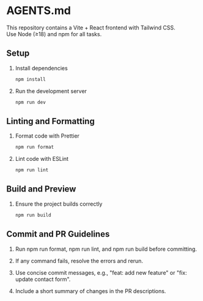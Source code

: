 # AGENTS.md

This repository contains a Vite + React frontend with Tailwind CSS.  
Use Node (≥18) and npm for all tasks.

## Setup

1. Install dependencies

   ```bash
   npm install
   ```

2. Run the development server

   ```bash
   npm run dev
   ```

## Linting and Formatting

1. Format code with Prettier

   ```bash
   npm run format
   ```

2. Lint code with ESLint

   ```bash
   npm run lint
   ```

## Build and Preview

1. Ensure the project builds correctly

   ```bash
   npm run build
   ```

## Commit and PR Guidelines

1. Run npm run format, npm run lint, and npm run build before committing.

2. If any command fails, resolve the errors and rerun.

3. Use concise commit messages, e.g., "feat: add new feature" or "fix: update contact form".

4. Include a short summary of changes in the PR descriptions.
